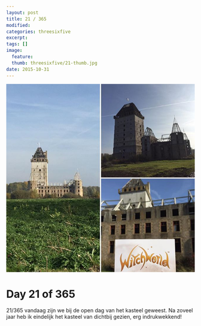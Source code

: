 ```yaml
---
layout: post
title: 21 / 365
modified:
categories: threesixfive
excerpt:
tags: []
image:
  feature: 
  thumb: threesixfive/21-thumb.jpg
date: 2015-10-31
---
```


![21](/images/threesixfive/21.jpg)

# Day 21 of 365

21/365 vandaag zijn we bij de open dag van het kasteel geweest. Na zoveel jaar heb ik eindelijk het kasteel van dichtbij gezien, erg indrukwekkend!
